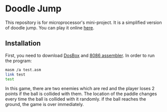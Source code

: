 # Doodle Jump

This repository is for microprocessor's mini-project. It is a simplified version of doodle jump. You can play it online [here](https://doodlejump.io/).

## Installation

First, you need to download [DosBox](https://www.youtube.com/redirect?event=video_description&redir_token=QUFFLUhqbExvZmJjeTJCNWFTdG90d3JFdzlnUEpmRlZtUXxBQ3Jtc0tsc2JlTDNVcml3S3Zkdm5fSXlxQkRDNXp0ZlVQQVdWa0h1aHNtYzdTWTl1MDJWY2dDcXoyamtVRG04TXhVN1EwVHdQSE04LUI0Q2tlQmhnclE0M28tOTdCVmVfemw0QlROWmFUWG54MHl2Tk94VERMRQ&q=https%3A%2F%2Fwww.dosbox.com%2Fdownload.php%3Fmain%3D1&v=RhsaakpatqI) and [8086 assembler](https://www.youtube.com/redirect?event=video_description&redir_token=QUFFLUhqa1o4Ulg4ZllWQ0JiSjNldnZuN1JzS1hlVzdvUXxBQ3Jtc0tsdUZsQjF1ZGJ0bVN2RmdpWlAxZDRqM1g4MUZtSlBmdkVRX0pDNXFZdjJjN3NBU3E2MlVKdmZSNUFqYjBXMFpob1ZxY29heFB3V2RJMlRyeF9WS0Q5TjhHcjRJNUtzMjItQkdVZGdPSEtVUWc5Y2dQZw&q=https%3A%2F%2Fdrive.google.com%2Fopen%3Fid%3D1akM4UNg6StiVE3ehzEstOgOhEw1JBxA0&v=RhsaakpatqI). 
In order to run the program:

```bash
masm /a test.asm
link test
test
```
In this game, there are two enemies which are red and the player loses 2 points if the ball is collided with them. The location of the paddle changes every time the ball is collided with it randomly. if the ball reaches the ground, the game is over immediately.

